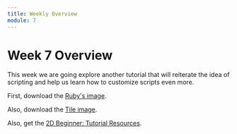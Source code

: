 ```yaml
---
title: Weekly Overview
module: 7
---
```


# Week 7 Overview <br />

This week we are going explore another tutorial that will reiterate the idea of scripting and help us learn how to customize scripts even more.

First, download the <a href="../imgs/Ruby.png" target="_new">Ruby's image</a>.

Also, download the <a href="../imgs/tile.png" target="_new">Tile image</a>.

Also, get the <a href="https://assetstore.unity.com/packages/templates/tutorials/2d-beginner-tutorial-resources-140167?_ga=2.267033484.383145253.1633284439-2123228214.1630352949" target="_new">2D Beginner: Tutorial Resources</a>.